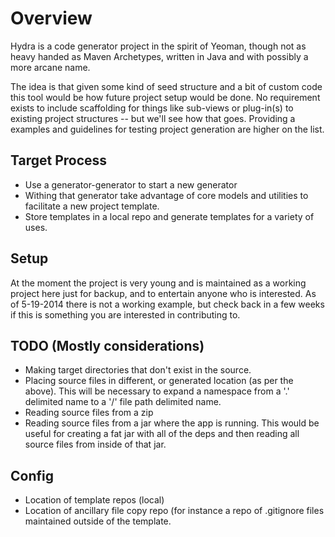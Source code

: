 # Overview
Hydra is a code generator project in the spirit of Yeoman, though not as heavy handed as Maven Archetypes,
written in Java and with possibly a more arcane name.

The idea is that given some kind of seed structure and a bit of custom code this tool would be how future
project setup would be done.  No requirement exists to include scaffolding for things like sub-views
or plug-in(s) to existing project structures -- but we'll see how that goes.  Providing a examples and
guidelines for testing project generation are higher on the list.


## Target Process
- Use a generator-generator to start a new generator
- Withing that generator take advantage of core models and utilities to facilitate a new project template.
- Store templates in a local repo and generate templates for a variety of uses.


## Setup
At the moment the project is very young and is maintained as a working project here just for backup, and
to entertain anyone who is interested.  As of 5-19-2014 there is not a working example, but check back
in a few weeks if this is something you are interested in contributing to.


## TODO (Mostly considerations)

- Making target directories that don't exist in the source.
- Placing source files in different, or generated location (as per the above).
This will be necessary to expand a namespace from a '.' delimited name to a '/' file path delimited name.
- Reading source files from a zip
- Reading source files from a jar where the app is running. This would be useful for creating a fat jar with
all of the deps and then reading all source files from inside of that jar.

## Config

- Location of template repos (local)
- Location of ancillary file copy repo (for instance a repo of .gitignore files maintained outside of the template.
